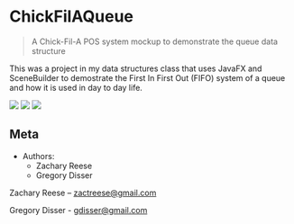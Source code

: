 # ChickFilAQueue
>A Chick-Fil-A POS system mockup to demonstrate the queue data structure 

This was a project in my data structures class that uses JavaFX and SceneBuilder to demostrate the First In First Out (FIFO) system of a queue and how it is used in day to day life.

![](https://i.imgur.com/tAVTIkv.jpg)
![](https://i.imgur.com/QpfOX2b.jpg)
![](https://i.imgur.com/AixwA2d.jpg)

## Meta

* Authors:
    * Zachary Reese
    * Gregory Disser

Zachary Reese – zactreese@gmail.com

Gregory Disser - gdisser@gmail.com

